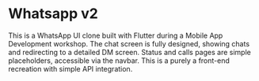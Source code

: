 # Whatsapp v2

This is a WhatsApp UI clone built with Flutter during a Mobile App Development workshop. The chat screen is fully designed, showing chats and redirecting to a detailed DM screen. Status and calls pages are simple placeholders, accessible via the navbar. This is a purely a front-end recreation with simple API integration.

